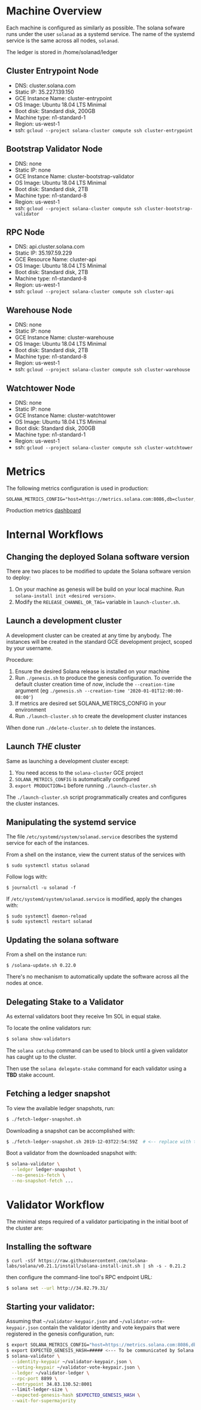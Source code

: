 
# Machine Overview

Each machine is configured as similarly as possible.  The solana sofware runs
under the user `solanad` as a systemd service.  The name of the systemd service
is the same across all nodes, `solanad`.

The ledger is stored in /home/solanad/ledger

## Cluster Entrypoint Node
* DNS: cluster.solana.com
* Static IP: 35.227.139.150
* GCE Instance Name: cluster-entrypoint
* OS Image: Ubuntu 18.04 LTS Minimal
* Boot disk: Standard disk, 200GB
* Machine type: n1-standard-1
* Region: us-west-1
* ssh: `gcloud --project solana-cluster compute ssh cluster-entrypoint`

## Bootstrap Validator Node
* DNS: none
* Static IP: none
* GCE Instance Name: cluster-bootstrap-validator
* OS Image: Ubuntu 18.04 LTS Minimal
* Boot disk: Standard disk, 2TB
* Machine type: n1-standard-8
* Region: us-west-1
* ssh: `gcloud --project solana-cluster compute ssh cluster-bootstrap-validator`

## RPC Node
* DNS: api.cluster.solana.com
* Static IP: 35.197.59.229
* GCE Resource Name: cluster-api
* OS Image: Ubuntu 18.04 LTS Minimal
* Boot disk: Standard disk, 2TB
* Machine type: n1-standard-8
* Region: us-west-1
* ssh: `gcloud --project solana-cluster compute ssh cluster-api`

## Warehouse Node
* DNS: none
* Static IP: none
* GCE Instance Name: cluster-warehouse
* OS Image: Ubuntu 18.04 LTS Minimal
* Boot disk: Standard disk, 2TB
* Machine type: n1-standard-8
* Region: us-west-1
* ssh: `gcloud --project solana-cluster compute ssh cluster-warehouse`

## Watchtower Node
* DNS: none
* Static IP: none
* GCE Instance Name: cluster-watchtower
* OS Image: Ubuntu 18.04 LTS Minimal
* Boot disk: Standard disk, 200GB
* Machine type: n1-standard-1
* Region: us-west-1
* ssh: `gcloud --project solana-cluster compute ssh cluster-watchtower`

# Metrics
The following metrics configuration is used in production:
```
SOLANA_METRICS_CONFIG="host=https://metrics.solana.com:8086,db=cluster,u=cluster_write,p=2aQdShmtsPSAgABLQiK2FpSCJGLtG8h3vMEVz1jE7Smf"
```

Production metrics [dashboard](http://bit.ly/solana-cluster)

# Internal Workflows
## Changing the deployed Solana software version
There are two places to be modified to update the Solana software version to deploy:
1. On your machine as genesis will be build on your local machine.  Run `solana-install init <desired version>`.
1. Modify the `RELEASE_CHANNEL_OR_TAG=` variable in `launch-cluster.sh`.

## Launch a development cluster
A development cluster can be created at any time by anybody.   The instances
will be created in the standard GCE development project, scoped by your
username.

Procedure:
1. Ensure the desired Solana release is installed on your machine
1. Run `./genesis.sh` to produce the genesis configuration.  To override the
   default cluster creation time of _now_, include the `--creation-time` argument
   (eg `./genesis.sh --creation-time '2020-01-01T12:00:00-08:00'`)
1. If metrics are desired set SOLANA_METRICS_CONFIG in your environment
1. Run `./launch-cluster.sh` to create the development cluster instances

When done run `./delete-cluster.sh` to delete the instances.

## Launch *THE* cluster
Same as launching a development cluster except:
1. You need access to the `solana-cluster` GCE project
1. `SOLANA_METRICS_CONFIG` is automatically configured
1. `export PRODUCTION=1` before running `./launch-cluster.sh`

The `./launch-cluster.sh` script programmatically creates and configures the
cluster instances.

## Manipulating the systemd service
The file `/etc/systemd/system/solanad.service` describes the systemd service for
each of the instances.

From a shell on the instance, view the current status of the services with
```
$ sudo systemctl status solanad
```

Follow logs with:
```
$ journalctl -u solanad -f
```

If `/etc/systemd/system/solanad.service` is modified, apply the changes with:
```
$ sudo systemctl daemon-reload
$ sudo systemctl restart solanad
```

## Updating the solana software
From a shell on the instance run:
```
$ /solana-update.sh 0.22.0
```

There's no mechanism to automatically update the software across all the nodes
at once.

## Delegating Stake to a Validator
As external validators boot they receive 1m SOL in equal stake.

To locate the online validators run:
```bash
$ solana show-validators
```

The `solana catchup` command can be used to block until a given validator has
caught up to the cluster.

Then use the `solana delegate-stake` command for each validator using a **TBD**
stake account.

## Fetching a ledger snapshot
To view the available ledger snapshots, run:
```bash
$ ./fetch-ledger-snapshot.sh
```

Downloading a snapshot can be accomplished with:
```bash
$ ./fetch-ledger-snapshot.sh 2019-12-03T22:54:59Z  # <-- replace with the desired snapshot timestamp
```

Boot a validator from the downloaded snapshot with:
```bash
$ solana-validator \
  --ledger ledger-snapshot \
  --no-genesis-fetch \
  --no-snapshot-fetch ...
```

# Validator Workflow
The minimal steps required of a validator participating in the initial boot of the cluster are:

## Installing the software
`
  $ curl -sSf https://raw.githubusercontent.com/solana-labs/solana/v0.21.1/install/solana-install-init.sh | sh -s - 0.21.2
`

then configure the command-line tool's RPC endpoint URL:
```bash
$ solana set --url http://34.82.79.31/
```

## Starting your validator:
Assuming that `~/validator-keypair.json` and `~/validator-vote-keypair.json`
contain the validator identity and vote keypairs that were registered in the
genesis configuration, run:

```bash
$ export SOLANA_METRICS_CONFIG="host=https://metrics.solana.com:8086,db=cluster,u=cluster_write,p=2aQdShmtsPSAgABLQiK2FpSCJGLtG8h3vMEVz1jE7Smf"
$ export EXPECTED_GENESIS_HASH=##### <--- To be communicated by Solana
$ solana-validator \
  --identity-keypair ~/validator-keypair.json \
  --voting-keypair ~/validator-vote-keypair.json \
  --ledger ~/validator-ledger \
  --rpc-port 8899 \
  --entrypoint 34.83.130.52:8001
  --limit-ledger-size \
  --expected-genesis-hash $EXPECTED_GENESIS_HASH \
  --wait-for-supermajority
```
